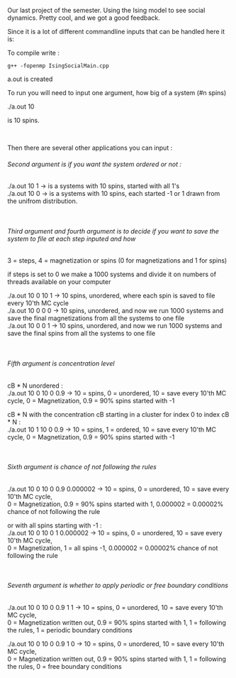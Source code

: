 
Our last project of the semester. Using the Ising model to see social dynamics. Pretty cool, and we got a good feedback.


Since it is a lot of different commandline inputs that can be handled here it is:




To compile write :
  
```
g++ -fopenmp IsingSocialMain.cpp
```
  
a.out is created  

To run you will need to input one argument, how big of a system (#n spins)  

./a.out 10 

is 10 spins.
   
   <br>

Then there are several other applications you can input :
   <br>

###### Second argument is if you want the system ordered or not :  

./a.out 10 1   -> is a systems with 10 spins, started with all 1's  
./a.out 10 0   -> is a systems with 10 spins, each started -1 or 1 drawn from the unifrom distribution.  
   
   <br>
   
###### Third argument and fourth argument is to decide if you want to save the system to file at each step inputed and how    
3 = steps, 4 = magnetization or spins (0 for magnetizations and 1 for spins)
      
if steps is set to 0 we make a 1000 systems and divide it on numbers of threads available on your computer
  
./a.out 10 0 10 1  -> 10 spins, unordered, where each spin is saved to file every 10'th MC cycle  
./a.out 10 0 0 0  -> 10 spins, unordered, and now we run 1000 systems and save the final magnetizations from all the systems to one file  
./a.out 10 0 0 1  -> 10 spins, unordered, and now we run 1000 systems and save the final spins from all the systems to one file  

  <br>
  
###### Fifth argument is concentration level  

cB * N unordered  :  
./a.out 10 0 10 0 0.9  -> 10 = spins, 0 = unordered, 10 = save every 10'th MC cycle, 0 = Magnetization, 0.9 = 90% spins started with -1  

cB * N with the concentration cB starting in a cluster for index 0 to index cB * N :  
./a.out 10 1 10 0 0.9  -> 10 = spins, 1 = ordered, 10 = save every 10'th MC cycle, 0 = Magnetization, 0.9 = 90% spins started with -1  
  
  <br>
  
###### Sixth argument is chance of not following the rules  
  
./a.out 10 0 10 0 0.9 0.000002  -> 
10 = spins, 0 = unordered, 10 = save every 10'th MC cycle,   
0 = Magnetization, 0.9 = 90% spins started with 1, 0.000002 = 0.00002% chance of not following the rule
  
or with all spins starting with -1  :  
./a.out 10 0 10 0 1 0.000002  -> 
10 = spins, 0 = unordered, 10 = save every 10'th MC cycle,   
0 = Magnetization, 1 = all spins -1, 0.000002 = 0.00002% chance of not following the rule
  
  <br>
  
###### Seventh argument is whether to apply periodic or free boundary conditions 
   
./a.out 10 0 10 0 0.9 1 1  -> 
10 = spins, 0 = unordered, 10 = save every 10'th MC cycle,   
0 = Magnetization written out, 0.9 = 90% spins started with 1, 1 = following the rules, 1 = periodic boundary conditions
  
./a.out 10 0 10 0 0.9 1 0  -> 
10 = spins, 0 = unordered, 10 = save every 10'th MC cycle,   
0 = Magnetization written out, 0.9 = 90% spins started with 1, 1 = following the rules, 0 = free boundary conditions



